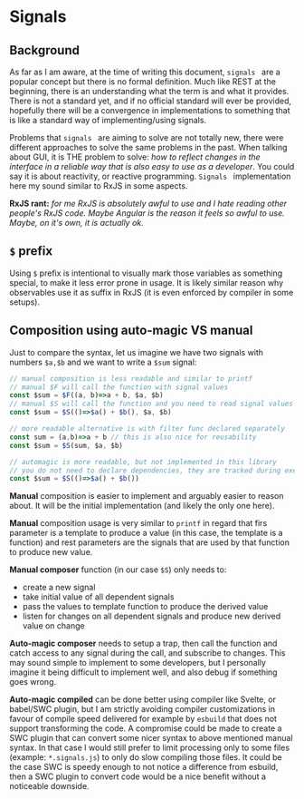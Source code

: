 # Signals

## Background

As far as I am aware, at the time of writing this document, `signals ` are a popular concept but there is no formal definition. Much like REST at the beginning, there is an understanding what the term is and what it provides. There is not a standard yet, and if no official standard will ever be provided, hopefully there will be a convergence in implementations to something that is like a standard way of implementing/using signals.

Problems that `signals ` are aiming to solve  are not totally new, there were different approaches to solve the same problems in the past. When talking about GUI, it is THE problem to solve: *how to reflect changes in the interface in a reliable way that is also easy to use as a developer*. You could say it is about reactivity, or reactive programming. `Signals ` implementation here my sound similar to RxJS in some aspects.

**RxJS rant:**  *for me RxJS is absolutely awful to use and I hate reading other people's RxJS code. Maybe Angular is the reason it feels so awful to use. Maybe, on it's own, it is actually ok.*

## `$` prefix

Using `$` prefix is intentional to visually mark those variables as something special, to make it less error prone in usage. It is likely similar reason why observables use it as suffix in RxJS (it is even enforced by compiler in some setups).

## Composition using auto-magic VS manual

Just to compare the syntax, let us imagine we have two signals with numbers `$a,$b` and we want to write a `$sum` signal:

```js
// manual composition is less readable and similar to printf
// manual $F will call the function with signal values
const $sum = $F((a, b)=>a + b, $a, $b)
// manual $S will call the function and you need to read signal values in the expression
const $sum = $S(()=>$a() + $b(), $a, $b)

// more readable alternative is with filter func declared separately
const sum = (a,b)=>a + b // this is also nice for reusability
const $sum = $S(sum, $a, $b)

// automagic is more readable, but not implemented in this library
// you do not need to declare dependencies, they are tracked during execution
const $sum = $S(()=>$a() + $b())
```

**Manual** composition is easier to implement and arguably easier to reason about. It will be the initial implementation (and likely the only one here).

**Manual** composition usage is very similar to `printf` in regard that firs parameter is a template to produce a value (in this case, the template is a function) and rest parameters are the signals that are used by that function to produce new value. 

**Manual composer** function (in our case `$S`) only needs to:

- create a new signal
- take initial value of all dependent signals
- pass the values to template function to produce the derived value
- listen for changes on all dependent signals and produce new derived value on change

**Auto-magic composer** needs to setup a trap, then call the function and catch access to any signal during the call, and subscribe to changes. This may sound simple to implement to some developers, but I personally imagine it being difficult to implement well, and also debug if something goes wrong. 

**Auto-magic compiled** can be done better using compiler like Svelte, or babel/SWC plugin, but I am strictly avoiding compiler customizations in favour of compile speed delivered for example by `esbuild` that does not support transforming the code. A compromise could be made to create a SWC plugin that can convert some nicer syntax to above mentioned manual syntax. In that case I would still prefer to limit processing only to some files (example: `*.signals.js`) to only do slow compiling those files. It could be the case SWC is speedy enough to not notice a difference from esbuild, then a SWC plugin to convert code would be a nice benefit without a noticeable downside.